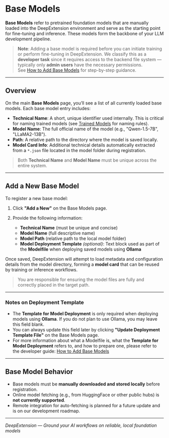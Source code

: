 
# Base Models

**Base Models** refer to pretrained foundation models that are manually loaded into the DeepExtension environment and 
serve as the starting point for fine-tuning and inference. These models form the backbone of your LLM development 
pipeline.

> **Note**: Adding a base model is required before you can initiate training or perform fine-tuning in DeepExtension. We classify this as a **developer task** since it requires access to the backend file system — typically only **admin users** have the necessary permissions.  
> See [How to Add Base Models](../../developer/how-to-add-base-models.md) for step-by-step guidance.

---

## Overview

On the main **Base Models** page, you’ll see a list of all currently loaded base models. Each base model entry includes:

- **Technical Name**: A short, unique identifier used internally. This is critical for naming trained models (see 
[Trained Models](trained-models.md) for naming rules).
- **Model Name**: The full official name of the model (e.g., "Qwen-1.5-7B", "LLaMA2-13B").
- **Path**: A relative path to the directory where the model is saved locally.
- **Model Card Info**: Additional technical details automatically extracted from a `*.json` file located in the model 
folder during registration.

> Both **Technical Name** and **Model Name** must be unique across the entire system.

---

## Add a New Base Model

To register a new base model:

1. Click **"Add a New"** on the Base Models page.
2. Provide the following information:

    - **Technical Name** (must be unique and concise)
    - **Model Name** (full descriptive name)
    - **Model Path** (relative path to the local model folder)
    - **Model Deployment Template** *(optional)*: Text block used as part of the **Modelfile** when deploying saved models using **Ollama**
  

Once saved, DeepExtension will attempt to load metadata and configuration details from the model directory, forming a **model card** that can be reused by training or inference workflows.

> You are responsible for ensuring the model files are fully and correctly placed in the target path.

---

### Notes on Deployment Template

- The **Template for Model Deployment** is only required when deploying models using **Ollama**. If you do not plan to use Ollama, you may leave this field blank.
- You can always update this field later by clicking **"Update Deployment Template File"** on the Base Models page.
- For more information about what a Modelfile is, what the **Template for Model Deployment** refers to, and how to prepare one, please refer to the developer guide: [How to Add Base Models](../../developer/how-to-add-base-models)

---

## Base Model Behavior

- Base models must be **manually downloaded and stored locally** before registration.
- Online model fetching (e.g., from HuggingFace or other public hubs) is **not currently supported**.
- Remote integration for auto-fetching is planned for a future update and is on our development roadmap.

---

*DeepExtension — Ground your AI workflows on reliable, local foundation models*
